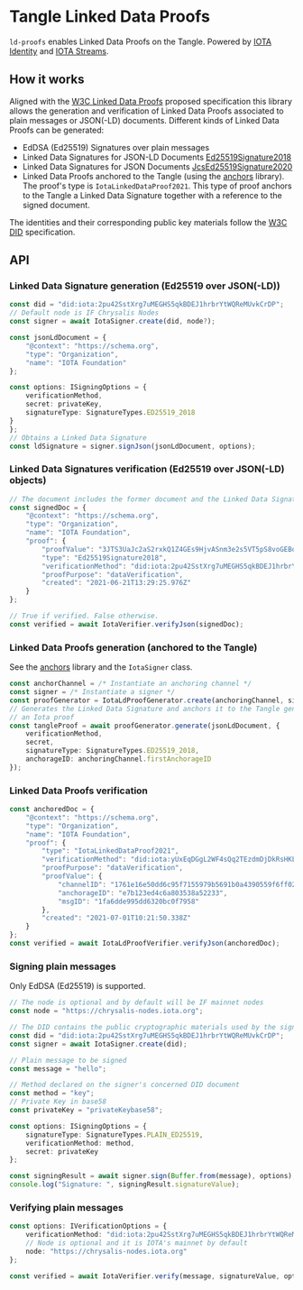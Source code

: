 # Tangle Linked Data Proofs

`ld-proofs` enables Linked Data Proofs on the Tangle. Powered by [IOTA Identity](https://github.com/iotaledger/identity.rs) and [IOTA Streams](https://github.com/iotaledger/streams). 

## How it works

Aligned with the [W3C Linked Data Proofs](https://w3c-ccg.github.io/ld-proofs/) proposed specification this library allows the generation and verification of Linked Data Proofs associated to plain messages or JSON(-LD) documents. Different kinds of Linked Data Proofs can be generated:

* EdDSA (Ed25519) Signatures over plain messages
* Linked Data Signatures for JSON-LD Documents [Ed25519Signature2018](https://w3c-ccg.github.io/lds-ed25519-2018/) 
* Linked Data Signatures for JSON Documents [JcsEd25519Signature2020](https://identity.foundation/JcsEd25519Signature2020/)
* Linked Data Proofs anchored to the Tangle (using the [anchors](../anchors) library). The proof's type is `IotaLinkedDataProof2021`. This type of proof anchors to the Tangle a Linked Data Signature together with a reference to the signed document. 

The identities and their corresponding public key materials follow the [W3C DID](https://www.w3.org/TR/did-core/) specification. 

## API

### Linked Data Signature generation (Ed25519 over JSON(-LD))

```ts
const did = "did:iota:2pu42SstXrg7uMEGHS5qkBDEJ1hrbrYtWQReMUvkCrDP";
// Default node is IF Chrysalis Nodes
const signer = await IotaSigner.create(did, node?);

const jsonLdDocument = {
    "@context": "https://schema.org",
    "type": "Organization",
    "name": "IOTA Foundation"
};

const options: ISigningOptions = {
    verificationMethod,
    secret: privateKey,
    signatureType: SignatureTypes.ED25519_2018 
}
};
// Obtains a Linked Data Signature
const ldSignature = signer.signJson(jsonLdDocument, options);
```

### Linked Data Signatures verification (Ed25519 over JSON(-LD) objects)

```ts
// The document includes the former document and the Linked Data Signature
const signedDoc = {
    "@context": "https://schema.org",
    "type": "Organization",
    "name": "IOTA Foundation",
    "proof": {
        "proofValue": "3JTS3UaJc2aS2rxkQ1Z4GEs9HjvASnm3e2s5VT5pS8voGEBodWBBd6P7YUmq8eN92H9v1u2gmqER7Y6wXhgcywYX",
        "type": "Ed25519Signature2018",
        "verificationMethod": "did:iota:2pu42SstXrg7uMEGHS5qkBDEJ1hrbrYtWQReMUvkCrDP#key",
        "proofPurpose": "dataVerification",
        "created": "2021-06-21T13:29:25.976Z"
    }
};

// True if verified. False otherwise. 
const verified = await IotaVerifier.verifyJson(signedDoc);
```

### Linked Data Proofs generation (anchored to the Tangle)

See the [anchors](../anchors) library and the `IotaSigner` class. 

```ts
const anchorChannel = /* Instantiate an anchoring channel */
const signer = /* Instantiate a signer */
const proofGenerator = IotaLdProofGenerator.create(anchoringChannel, signer);
// Generates the Linked Data Signature and anchors it to the Tangle generating 
// an Iota proof
const tangleProof = await proofGenerator.generate(jsonLdDocument, {
    verificationMethod,
    secret,
    signatureType: SignatureTypes.ED25519_2018,
    anchorageID: anchoringChannel.firstAnchorageID
});
```

### Linked Data Proofs verification

```ts
const anchoredDoc = {
    "@context": "https://schema.org",
    "type": "Organization",
    "name": "IOTA Foundation",
    "proof": {
        "type": "IotaLinkedDataProof2021",
        "verificationMethod": "did:iota:yUxEqDGgL2WF4sQq2TEzdmDjDkRsHKL5TcLWrdAjmb4",
        "proofPurpose": "dataVerification",
        "proofValue": {
            "channelID": "1761e16e50dd6c95f7155979b5691b0a4390559f6ff0287a297cc2ae818312c40000000000000000:7bc48fb8fe5dccdb81dd5dcd",
            "anchorageID": "e7b123ed4c6a803538a52233",
            "msgID": "1fa6dde995dd6320bc0f7958"
        },
        "created": "2021-07-01T10:21:50.338Z"
    }
};
const verified = await IotaLdProofVerifier.verifyJson(anchoredDoc);
```

### Signing plain messages

Only EdDSA (Ed25519) is supported. 

```ts
// The node is optional and by default will be IF mainnet nodes
const node = "https://chrysalis-nodes.iota.org";

// The DID contains the public cryptographic materials used by the signer
const did = "did:iota:2pu42SstXrg7uMEGHS5qkBDEJ1hrbrYtWQReMUvkCrDP";
const signer = await IotaSigner.create(did);

// Plain message to be signed
const message = "hello";

// Method declared on the signer's concerned DID document
const method = "key";
// Private Key in base58
const privateKey = "privateKeybase58";

const options: ISigningOptions = {
    signatureType: SignatureTypes.PLAIN_ED25519,
    verificationMethod: method,
    secret: privateKey
};

const signingResult = await signer.sign(Buffer.from(message), options);
console.log("Signature: ", signingResult.signatureValue);
```

### Verifying plain messages

```ts
const options: IVerificationOptions = {
    verificationMethod: "did:iota:2pu42SstXrg7uMEGHS5qkBDEJ1hrbrYtWQReMUvkCrDP#key",
    // Node is optional and it is IOTA's mainnet by default
    node: "https://chrysalis-nodes.iota.org"
};

const verified = await IotaVerifier.verify(message, signatureValue, options);
```
